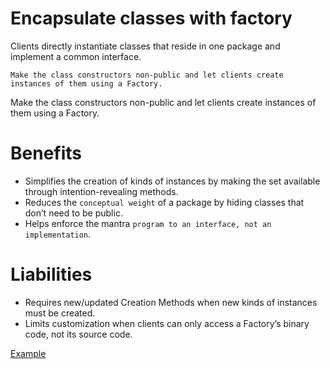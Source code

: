 # Encapsulate classes with factory

Clients directly instantiate classes that reside in one package and implement a common interface.

`Make the class constructors non-public and let clients create instances of them using a Factory.`

Make the class constructors non-public and let clients create instances of them using a Factory.

# Benefits

+  Simplifies the creation of kinds of instances by making the set available through intention-revealing methods.
+  Reduces the `conceptual weight` of a package by hiding classes that don’t need to be public.
+  Helps enforce the mantra `program to an interface, not an implementation`.

# Liabilities
+  Requires new/updated Creation Methods when new kinds of instances must be created.
+  Limits customization when clients can only access a Factory’s binary code, not its source code.

[Example](https://github.com/gunya/refactoring/pull/2/files)
